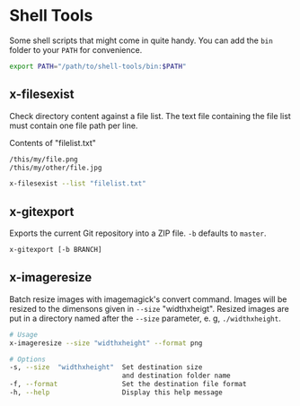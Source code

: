 # Shell Tools

Some shell scripts that might come in quite handy. You can add the `bin` folder to your `PATH` for convenience.

```bash
export PATH="/path/to/shell-tools/bin:$PATH"
```

## x-filesexist

Check directory content against a file list. The text file containing the file list must contain one file path per line.

Contents of "filelist.txt"

```bash
/this/my/file.png
/this/my/other/file.jpg
```

```bash
x-filesexist --list "filelist.txt"
```

## x-gitexport

Exports the current Git repository into a ZIP file. `-b` defaults to `master`.

```bash
x-gitexport [-b BRANCH]
```

## x-imageresize

Batch resize images with imagemagick's convert command. Images will be resized to the dimensons given in `--size` "widthxheigt".
Resized images are put in a directory named after the `--size` parameter, e. g, `./widthxheight`.

```bash
# Usage
x-imageresize --size "widthxheight" --format png

# Options
-s, --size  "widthxheight"  Set destination size
                            and destination folder name
-f, --format                Set the destination file format
-h, --help                  Display this help message
```

